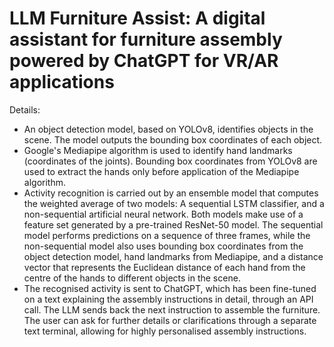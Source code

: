 # LLM Furniture Assist: A digital assistant for furniture assembly powered by ChatGPT for VR/AR applications

Details:
- An object detection model, based on YOLOv8, identifies objects in the scene. The model outputs the bounding box coordinates of each object.
- Google's Mediapipe algorithm is used to identify hand landmarks (coordinates of the joints). Bounding box coordinates from YOLOv8 are used to extract the hands only before application of the Mediapipe algorithm.
- Activity recognition is carried out by an ensemble model that computes the weighted average of two models: A sequential LSTM classifier, and a non-sequential artificial neural network. Both models make use of a feature set generated by a pre-trained ResNet-50 model. The sequential model performs predictions on a sequence of three frames, while the non-sequential model also uses bounding box coordinates from the object detection model, hand landmarks from Mediapipe, and a distance vector that represents the Euclidean distance of each hand from the centre of the hands to different objects in the scene.
- The recognised activity is sent to ChatGPT, which has been fine-tuned on a text explaining the assembly instructions in detail, through an API call. The LLM sends back the next instruction to assemble the furniture. The user can ask for further details or clarifications through a separate text terminal, allowing for highly personalised assembly instructions.
